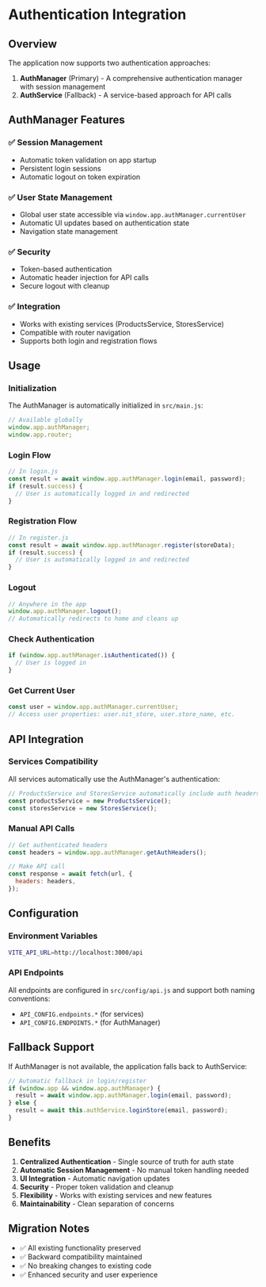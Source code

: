 # Authentication Integration

## Overview

The application now supports two authentication approaches:

1. **AuthManager** (Primary) - A comprehensive authentication manager with session management
2. **AuthService** (Fallback) - A service-based approach for API calls

## AuthManager Features

### ✅ **Session Management**

- Automatic token validation on app startup
- Persistent login sessions
- Automatic logout on token expiration

### ✅ **User State Management**

- Global user state accessible via `window.app.authManager.currentUser`
- Automatic UI updates based on authentication state
- Navigation state management

### ✅ **Security**

- Token-based authentication
- Automatic header injection for API calls
- Secure logout with cleanup

### ✅ **Integration**

- Works with existing services (ProductsService, StoresService)
- Compatible with router navigation
- Supports both login and registration flows

## Usage

### Initialization

The AuthManager is automatically initialized in `src/main.js`:

```javascript
// Available globally
window.app.authManager;
window.app.router;
```

### Login Flow

```javascript
// In login.js
const result = await window.app.authManager.login(email, password);
if (result.success) {
  // User is automatically logged in and redirected
}
```

### Registration Flow

```javascript
// In register.js
const result = await window.app.authManager.register(storeData);
if (result.success) {
  // User is automatically logged in and redirected
}
```

### Logout

```javascript
// Anywhere in the app
window.app.authManager.logout();
// Automatically redirects to home and cleans up
```

### Check Authentication

```javascript
if (window.app.authManager.isAuthenticated()) {
  // User is logged in
}
```

### Get Current User

```javascript
const user = window.app.authManager.currentUser;
// Access user properties: user.nit_store, user.store_name, etc.
```

## API Integration

### Services Compatibility

All services automatically use the AuthManager's authentication:

```javascript
// ProductsService and StoresService automatically include auth headers
const productsService = new ProductsService();
const storesService = new StoresService();
```

### Manual API Calls

```javascript
// Get authenticated headers
const headers = window.app.authManager.getAuthHeaders();

// Make API call
const response = await fetch(url, {
  headers: headers,
});
```

## Configuration

### Environment Variables

```bash
VITE_API_URL=http://localhost:3000/api
```

### API Endpoints

All endpoints are configured in `src/config/api.js` and support both naming conventions:

- `API_CONFIG.endpoints.*` (for services)
- `API_CONFIG.ENDPOINTS.*` (for AuthManager)

## Fallback Support

If AuthManager is not available, the application falls back to AuthService:

```javascript
// Automatic fallback in login/register
if (window.app && window.app.authManager) {
  result = await window.app.authManager.login(email, password);
} else {
  result = await this.authService.loginStore(email, password);
}
```

## Benefits

1. **Centralized Authentication** - Single source of truth for auth state
2. **Automatic Session Management** - No manual token handling needed
3. **UI Integration** - Automatic navigation updates
4. **Security** - Proper token validation and cleanup
5. **Flexibility** - Works with existing services and new features
6. **Maintainability** - Clean separation of concerns

## Migration Notes

- ✅ All existing functionality preserved
- ✅ Backward compatibility maintained
- ✅ No breaking changes to existing code
- ✅ Enhanced security and user experience
